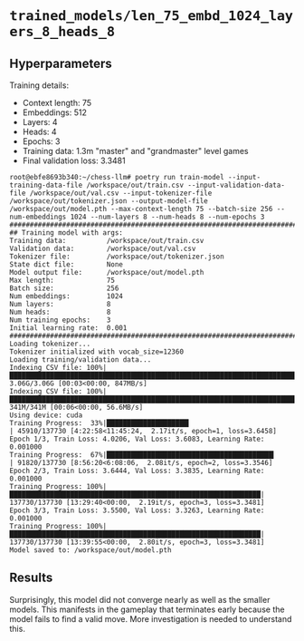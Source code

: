 # `trained_models/len_75_embd_1024_layers_8_heads_8`

## Hyperparameters

Training details:
* Context length: 75
* Embeddings: 512
* Layers: 4
* Heads: 4
* Epochs: 3
* Training data: 1.3m "master" and "grandmaster" level games
* Final validation loss: 3.3481

```console
root@ebfe8693b340:~/chess-llm# poetry run train-model --input-training-data-file /workspace/out/train.csv --input-validation-data-file /workspace/out/val.csv --input-tokenizer-file /workspace/out/tokenizer.json --output-model-file /workspace/out/model.pth --max-context-length 75 --batch-size 256 --num-embeddings 1024 --num-layers 8 --num-heads 8 --num-epochs 3
###################################################################################################
## Training model with args:
Training data:          /workspace/out/train.csv
Validation data:        /workspace/out/val.csv
Tokenizer file:         /workspace/out/tokenizer.json
State dict file:        None
Model output file:      /workspace/out/model.pth
Max length:             75
Batch size:             256
Num embeddings:         1024
Num layers:             8
Num heads:              8
Num training epochs:    3
Initial learning rate:  0.001
###################################################################################################
Loading tokenizer...
Tokenizer initialized with vocab_size=12360
Loading training/validation data...
Indexing CSV file: 100%|███████████████████████████████████████████████████████████████████████████████████████████| 3.06G/3.06G [00:03<00:00, 847MB/s]
Indexing CSV file: 100%|████████████████████████████████████████████████████████████████████████████████████████████| 341M/341M [00:06<00:00, 56.6MB/s]
Using device: cuda
Training Progress:  33%|████████████████████▎                                        | 45910/137730 [4:22:58<11:45:24,  2.17it/s, epoch=1, loss=3.6458]
Epoch 1/3, Train Loss: 4.0206, Val Loss: 3.6083, Learning Rate: 0.001000
Training Progress:  67%|█████████████████████████████████████████▎                    | 91820/137730 [8:56:20<6:08:06,  2.08it/s, epoch=2, loss=3.3546]
Epoch 2/3, Train Loss: 3.6444, Val Loss: 3.3835, Learning Rate: 0.001000
Training Progress: 100%|██████████████████████████████████████████████████████████████| 137730/137730 [13:29:40<00:00,  2.19it/s, epoch=3, loss=3.3481]
Epoch 3/3, Train Loss: 3.5500, Val Loss: 3.3263, Learning Rate: 0.001000
Training Progress: 100%|██████████████████████████████████████████████████████████████| 137730/137730 [13:39:55<00:00,  2.80it/s, epoch=3, loss=3.3481]
Model saved to: /workspace/out/model.pth
```

## Results

Surprisingly, this model did not converge nearly as well as the smaller models. This manifests in the gameplay that terminates early because the model fails to find a valid move. More investigation is needed to understand this.

